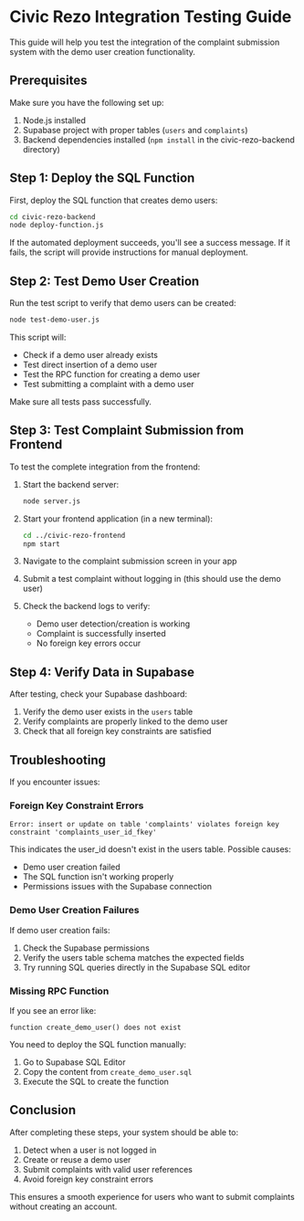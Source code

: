 # Civic Rezo Integration Testing Guide

This guide will help you test the integration of the complaint submission system with the demo user creation functionality.

## Prerequisites

Make sure you have the following set up:

1. Node.js installed
2. Supabase project with proper tables (`users` and `complaints`)
3. Backend dependencies installed (`npm install` in the civic-rezo-backend directory)

## Step 1: Deploy the SQL Function

First, deploy the SQL function that creates demo users:

```bash
cd civic-rezo-backend
node deploy-function.js
```

If the automated deployment succeeds, you'll see a success message. If it fails, the script will provide instructions for manual deployment.

## Step 2: Test Demo User Creation

Run the test script to verify that demo users can be created:

```bash
node test-demo-user.js
```

This script will:
- Check if a demo user already exists
- Test direct insertion of a demo user
- Test the RPC function for creating a demo user
- Test submitting a complaint with a demo user

Make sure all tests pass successfully.

## Step 3: Test Complaint Submission from Frontend

To test the complete integration from the frontend:

1. Start the backend server:
   ```bash
   node server.js
   ```

2. Start your frontend application (in a new terminal):
   ```bash
   cd ../civic-rezo-frontend
   npm start
   ```

3. Navigate to the complaint submission screen in your app

4. Submit a test complaint without logging in (this should use the demo user)

5. Check the backend logs to verify:
   - Demo user detection/creation is working
   - Complaint is successfully inserted
   - No foreign key errors occur

## Step 4: Verify Data in Supabase

After testing, check your Supabase dashboard:

1. Verify the demo user exists in the `users` table
2. Verify complaints are properly linked to the demo user
3. Check that all foreign key constraints are satisfied

## Troubleshooting

If you encounter issues:

### Foreign Key Constraint Errors

```
Error: insert or update on table 'complaints' violates foreign key constraint 'complaints_user_id_fkey'
```

This indicates the user_id doesn't exist in the users table. Possible causes:
- Demo user creation failed
- The SQL function isn't working properly
- Permissions issues with the Supabase connection

### Demo User Creation Failures

If demo user creation fails:
1. Check the Supabase permissions
2. Verify the users table schema matches the expected fields
3. Try running SQL queries directly in the Supabase SQL editor

### Missing RPC Function

If you see an error like:
```
function create_demo_user() does not exist
```

You need to deploy the SQL function manually:
1. Go to Supabase SQL Editor
2. Copy the content from `create_demo_user.sql`
3. Execute the SQL to create the function

## Conclusion

After completing these steps, your system should be able to:
1. Detect when a user is not logged in
2. Create or reuse a demo user
3. Submit complaints with valid user references
4. Avoid foreign key constraint errors

This ensures a smooth experience for users who want to submit complaints without creating an account.
